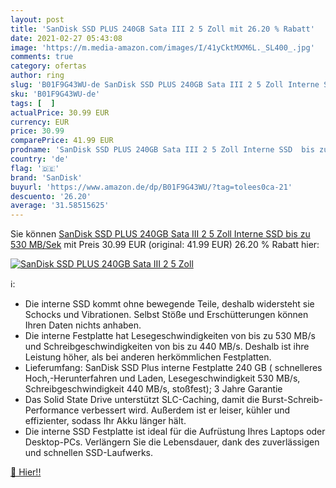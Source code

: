 ```yaml
---
layout: post
title: 'SanDisk SSD PLUS 240GB Sata III 2 5 Zoll mit 26.20 % Rabatt'
date: 2021-02-27 05:43:08
image: 'https://m.media-amazon.com/images/I/41yCktMXM6L._SL400_.jpg'
comments: true
category: ofertas
author: ring
slug: 'B01F9G43WU-de SanDisk SSD PLUS 240GB Sata III 2 5 Zoll Interne SSD bis...'
sku: 'B01F9G43WU-de'
tags: [  ]
actualPrice: 30.99 EUR
currency: EUR
price: 30.99
comparePrice: 41.99 EUR
prodname: 'SanDisk SSD PLUS 240GB Sata III 2 5 Zoll Interne SSD  bis zu 530 MB/Sek'
country: 'de'
flag: '🇩🇪'
brand: 'SanDisk'
buyurl: 'https://www.amazon.de/dp/B01F9G43WU/?tag=tolees0ca-21'
descuento: '26.20'
average: '31.58515625'
---
```


Sie können [SanDisk SSD PLUS 240GB Sata III 2 5 Zoll Interne SSD  bis zu 530 MB/Sek](https://www.amazon.de/dp/B01F9G43WU/?tag=tolees0ca-21) mit Preis 30.99 EUR (original: 41.99 EUR) 26.20 % Rabatt hier:

[![SanDisk SSD PLUS 240GB Sata III 2 5 Zoll](https://m.media-amazon.com/images/I/41yCktMXM6L._SL400_.jpg)](https://www.amazon.de/dp/B01F9G43WU/?tag=tolees0ca-21)

ℹ️:

- Die interne SSD kommt ohne bewegende Teile, deshalb widersteht sie Schocks und Vibrationen. Selbst Stöße und Erschütterungen können Ihren Daten nichts anhaben.
- Die interne Festplatte hat Lesegeschwindigkeiten von bis zu 530 MB/s und Schreibgeschwindigkeiten von bis zu 440 MB/s. Deshalb ist ihre Leistung höher, als bei anderen herkömmlichen Festplatten.
- Lieferumfang: SanDisk SSD Plus interne Festplatte 240 GB ( schnelleres Hoch,-Herunterfahren und Laden, Lesegeschwindigkeit 530 MB/s, Schreibgeschwindigkeit 440 MB/s, stoßfest); 3 Jahre Garantie
- Das Solid State Drive unterstützt SLC-Caching, damit die Burst-Schreib-Performance verbessert wird. Außerdem ist er leiser, kühler und effizienter, sodass Ihr Akku länger hält.
- Die interne SSD Festplatte ist ideal für die Aufrüstung Ihres Laptops oder Desktop-PCs. Verlängern Sie die Lebensdauer, dank des zuverlässigen und schnellen SSD-Laufwerks.

[🛒 Hier!!](https://www.amazon.de/dp/B01F9G43WU/?tag=tolees0ca-21)
